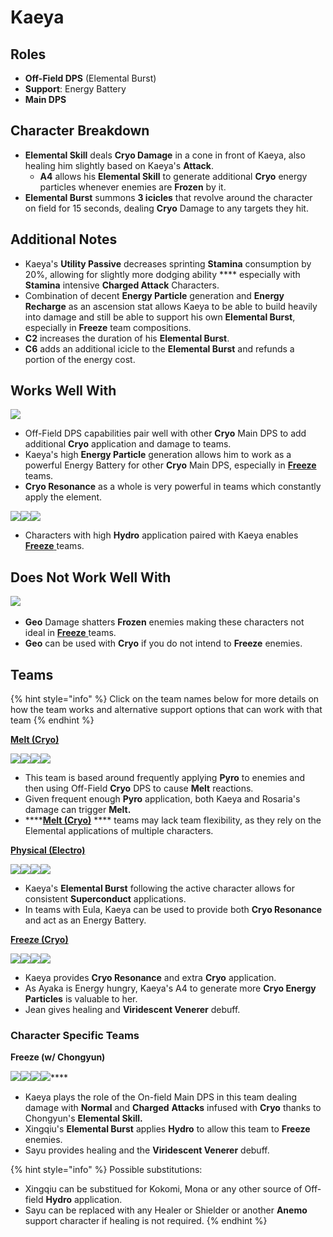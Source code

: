 # Kaeya

## Roles

* **Off-Field DPS** (Elemental Burst)
* **Support**: Energy Battery
* **Main DPS**

## Character Breakdown

* **Elemental Skill** deals **Cryo Damage** in a cone in front of Kaeya, also healing him slightly based on Kaeya's **Attack**.
  * **A4** allows his **Elemental Skill** to generate additional **Cryo** energy particles whenever enemies are **Frozen** by it.
* **Elemental Burst** summons **3 icicles** that revolve around the character on field for 15 seconds, dealing **Cryo** Damage to any targets they hit.

## Additional Notes

* Kaeya's **Utility Passive** decreases sprinting **Stamina** consumption by 20%, allowing for slightly more dodging ability **** especially with **Stamina** intensive **Charged Attack** Characters.
* Combination of decent **Energy Particle** generation and **Energy Recharge** as an ascension stat allows Kaeya to be able to build heavily into damage and still be able to support his own **Elemental Burst**, especially in **Freeze** team compositions.
* **C2** increases the duration of his **Elemental Burst**.&#x20;
* **C6** adds an additional icicle to the **Elemental Burst** and refunds a portion of the energy cost.

## Works Well With

![](../../.gitbook/assets/Element\_Cryo.webp)

* Off-Field DPS capabilities pair well with other **Cryo** Main DPS to add additional **Cryo** application and damage to teams.
* Kaeya's high **Energy Particle** generation allows him to work as a powerful Energy Battery for other **Cryo** Main DPS, especially in [**Freeze** ](../../teams/freeze.md)teams.
* **Cryo Resonance** as a whole is very powerful in teams which constantly apply the element.

![](../../.gitbook/assets/UI\_AvatarIcon\_Xingqiu.png)![](../../.gitbook/assets/UI\_AvatarIcon\_Barbara.png)![](../../.gitbook/assets/UI\_AvatarIcon\_Mona.png)

* Characters with high **Hydro** application paired with Kaeya enables [**Freeze** ](../../teams/freeze.md)teams.

## Does Not Work Well With

​![](https://files.gitbook.com/v0/b/gitbook-x-prod.appspot.com/o/spaces%2F-MgIuSiDFSNyVZCB3uMq%2Fuploads%2Fgit-blob-7ed91ef028836de9f8d735e6b2d725cafe6d0999%2FElement\_Geo.webp?alt=media)​

* **Geo** Damage shatters **Frozen** enemies making these characters not ideal in [**Freeze** ](../../teams/freeze.md)teams.
* **Geo** can be used with **Cryo** if you do not intend to **Freeze** enemies.

## Teams

{% hint style="info" %}
Click on the team names below for more details on how the team works and alternative support options that can work with that team
{% endhint %}

[**Melt (Cryo)**](../../teams/reverse-melt.md)

![](../../.gitbook/assets/UI\_AvatarIcon\_Rosaria.png)![](../../.gitbook/assets/UI\_AvatarIcon\_Xiangling.png)![](../../.gitbook/assets/UI\_AvatarIcon\_Kaeya.png)![](../../.gitbook/assets/UI\_AvatarIcon\_Bennett.png)

* This team is based around frequently applying **Pyro** to enemies and then using Off-Field **Cryo** DPS to cause **Melt** reactions.
* Given frequent enough **Pyro** application, both Kaeya and Rosaria's damage can trigger **Melt.**
* ****[**Melt (Cryo)**](../../teams/reverse-melt.md) **** teams may lack team flexibility, as they rely on the Elemental applications of multiple characters.

[**Physical (Electro)**](../../teams/physical.md)

![](../../.gitbook/assets/UI\_AvatarIcon\_Razor.png)![](../../.gitbook/assets/UI\_AvatarIcon\_Kaeya.png)![](../../.gitbook/assets/UI\_AvatarIcon\_Fischl.png)![](../../.gitbook/assets/UI\_AvatarIcon\_Zhongli.png)

* Kaeya's **Elemental Burst** following the active character allows for consistent **Superconduct** applications.
* In teams with Eula, Kaeya can be used to provide both **Cryo Resonance** and act as an Energy Battery.

****[**Freeze (Cryo)**](../../teams/freeze.md)****

![](../../.gitbook/assets/UI\_AvatarIcon\_Ayaka.png)![](../../.gitbook/assets/UI\_AvatarIcon\_Xingqiu.png)![](../../.gitbook/assets/UI\_AvatarIcon\_Kaeya.png)![](../../.gitbook/assets/UI\_AvatarIcon\_Jean.png)

* Kaeya provides **Cryo Resonance** and extra **Cryo** application.
* As Ayaka is Energy hungry, Kaeya's A4 to generate more **Cryo Energy Particles** is valuable to her.
* Jean gives healing and **Viridescent Venerer** debuff.

### Character Specific Teams

**Freeze (w/ Chongyun)**

****![](../../.gitbook/assets/UI\_AvatarIcon\_Kaeya.png)****![](../../.gitbook/assets/UI\_AvatarIcon\_Xingqiu.png)****![](../../.gitbook/assets/UI\_AvatarIcon\_Chongyun.png)****![](../../.gitbook/assets/UI\_AvatarIcon\_Sayu.png)****

* Kaeya plays the role of the On-field Main DPS in this team dealing damage with **Normal** and **Charged** **Attacks** infused with **Cryo** thanks to Chongyun's **Elemental Skill.**
* Xingqiu's **Elemental Burst** applies **Hydro** to allow this team to **Freeze** enemies.
* Sayu provides healing and the **Viridescent Venerer** debuff.

{% hint style="info" %}
Possible substitutions:

* Xingqiu can be substitued for Kokomi, Mona or any other source of Off-field **Hydro** application.
* Sayu can be replaced with any Healer or Shielder or another **Anemo** support character if healing is not required.
{% endhint %}

